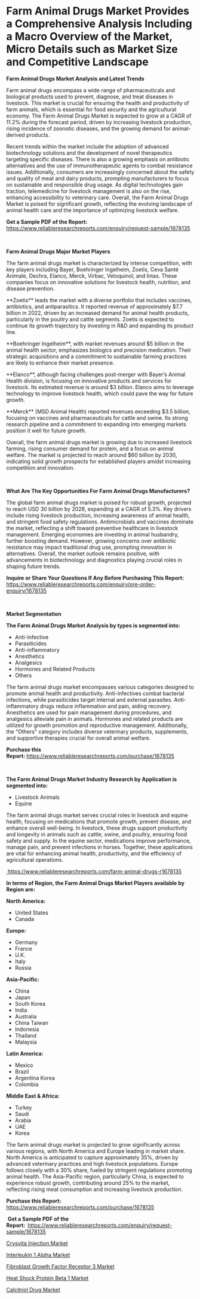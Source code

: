 <p><h1>Farm Animal Drugs Market Provides a Comprehensive Analysis Including a Macro Overview of the Market, Micro Details such as Market Size and Competitive Landscape</h1></p><p><strong>Farm Animal Drugs Market Analysis and Latest Trends</strong></p>
<p><p>Farm animal drugs encompass a wide range of pharmaceuticals and biological products used to prevent, diagnose, and treat diseases in livestock. This market is crucial for ensuring the health and productivity of farm animals, which is essential for food security and the agricultural economy. The Farm Animal Drugs Market is expected to grow at a CAGR of 11.2% during the forecast period, driven by increasing livestock production, rising incidence of zoonotic diseases, and the growing demand for animal-derived products.</p><p>Recent trends within the market include the adoption of advanced biotechnology solutions and the development of novel therapeutics targeting specific diseases. There is also a growing emphasis on antibiotic alternatives and the use of immunotherapeutic agents to combat resistance issues. Additionally, consumers are increasingly concerned about the safety and quality of meat and dairy products, prompting manufacturers to focus on sustainable and responsible drug usage. As digital technologies gain traction, telemedicine for livestock management is also on the rise, enhancing accessibility to veterinary care. Overall, the Farm Animal Drugs Market is poised for significant growth, reflecting the evolving landscape of animal health care and the importance of optimizing livestock welfare.</p></p>
<p><strong>Get a Sample PDF of the Report:&nbsp;</strong> <a href="https://www.reliableresearchreports.com/enquiry/request-sample/1678135?utm_campaign=33&utm_medium=2&utm_source=Github&utm_content=ia&utm_term=08032025&utm_id=farm-animal-drugs">https://www.reliableresearchreports.com/enquiry/request-sample/1678135</a></p>
<p>&nbsp;</p>
<p><strong>Farm Animal Drugs Major Market Players</strong></p>
<p><p>The farm animal drugs market is characterized by intense competition, with key players including Bayer, Boehringer Ingelheim, Zoetis, Ceva Santé Animale, Dechra, Elanco, Merck, Virbac, Vetoquinol, and Intas. These companies focus on innovative solutions for livestock health, nutrition, and disease prevention.</p><p>**Zoetis** leads the market with a diverse portfolio that includes vaccines, antibiotics, and antiparasitics. It reported revenue of approximately $7.7 billion in 2022, driven by an increased demand for animal health products, particularly in the poultry and cattle segments. Zoetis is expected to continue its growth trajectory by investing in R&D and expanding its product line.</p><p>**Boehringer Ingelheim**, with market revenues around $5 billion in the animal health sector, emphasizes biologics and precision medication. Their strategic acquisitions and a commitment to sustainable farming practices are likely to enhance their market presence.</p><p>**Elanco**, although facing challenges post-merger with Bayer’s Animal Health division, is focusing on innovative products and services for livestock. Its estimated revenue is around $3 billion. Elanco aims to leverage technology to improve livestock health, which could pave the way for future growth.</p><p>**Merck** (MSD Animal Health) reported revenues exceeding $3.5 billion, focusing on vaccines and pharmaceuticals for cattle and swine. Its strong research pipeline and a commitment to expanding into emerging markets position it well for future growth.</p><p>Overall, the farm animal drugs market is growing due to increased livestock farming, rising consumer demand for protein, and a focus on animal welfare. The market is projected to reach around $60 billion by 2030, indicating solid growth prospects for established players amidst increasing competition and innovation.</p></p>
<p>&nbsp;</p>
<p><strong>What Are The Key Opportunities For Farm Animal Drugs Manufacturers?</strong></p>
<p><p>The global farm animal drugs market is poised for robust growth, projected to reach USD 30 billion by 2028, expanding at a CAGR of 5.3%. Key drivers include rising livestock production, increasing awareness of animal health, and stringent food safety regulations. Antimicrobials and vaccines dominate the market, reflecting a shift toward preventive healthcare in livestock management. Emerging economies are investing in animal husbandry, further boosting demand. However, growing concerns over antibiotic resistance may impact traditional drug use, prompting innovation in alternatives. Overall, the market outlook remains positive, with advancements in biotechnology and diagnostics playing crucial roles in shaping future trends.</p></p>
<p><strong>Inquire or Share Your Questions If Any Before Purchasing This Report:</strong> <a href="https://www.reliableresearchreports.com/enquiry/pre-order-enquiry/1678135?utm_campaign=33&utm_medium=2&utm_source=Github&utm_content=ia&utm_term=08032025&utm_id=farm-animal-drugs">https://www.reliableresearchreports.com/enquiry/pre-order-enquiry/1678135</a></p>
<p>&nbsp;</p>
<p><strong>Market Segmentation</strong></p>
<p><strong>The Farm Animal Drugs Market Analysis by types is segmented into:</strong></p>
<p><ul><li>Anti-Infective</li><li>Parasiticides</li><li>Anti-inflammatory</li><li>Anesthetics</li><li>Analgesics</li><li>Hormones and Related Products</li><li>Others</li></ul></p>
<p><p>The farm animal drugs market encompasses various categories designed to promote animal health and productivity. Anti-infectives combat bacterial infections, while parasiticides target internal and external parasites. Anti-inflammatory drugs reduce inflammation and pain, aiding recovery. Anesthetics are used for pain management during procedures, and analgesics alleviate pain in animals. Hormones and related products are utilized for growth promotion and reproductive management. Additionally, the "Others" category includes diverse veterinary products, supplements, and supportive therapies crucial for overall animal welfare.</p></p>
<p><strong>Purchase this Report:&nbsp;</strong><a href="https://www.reliableresearchreports.com/purchase/1678135?utm_campaign=33&utm_medium=2&utm_source=Github&utm_content=ia&utm_term=08032025&utm_id=farm-animal-drugs">https://www.reliableresearchreports.com/purchase/1678135</a></p>
<p>&nbsp;</p>
<p><strong>The Farm Animal Drugs Market Industry Research by Application is segmented into:</strong></p>
<p><ul><li>Livestock Animals</li><li>Equine</li></ul></p>
<p><p>The farm animal drugs market serves crucial roles in livestock and equine health, focusing on medications that promote growth, prevent disease, and enhance overall well-being. In livestock, these drugs support productivity and longevity in animals such as cattle, swine, and poultry, ensuring food safety and supply. In the equine sector, medications improve performance, manage pain, and prevent infections in horses. Together, these applications are vital for enhancing animal health, productivity, and the efficiency of agricultural operations.</p></p>
<p><a href="https://www.reliableresearchreports.com/farm-animal-drugs-r1678135?utm_campaign=33&utm_medium=2&utm_source=Github&utm_content=ia&utm_term=08032025&utm_id=farm-animal-drugs">&nbsp;https://www.reliableresearchreports.com/farm-animal-drugs-r1678135</a></p>
<p><strong>In terms of Region, the Farm Animal Drugs Market Players available by Region are:</strong></p>
<p>
    <p> <strong> North America: </strong>
        <ul>
            <li>United States</li>
            <li>Canada</li>
        </ul>
        </p> 
    <p> <strong> Europe: </strong>
        <ul>
            <li>Germany</li>
            <li>France</li>
            <li>U.K.</li>
            <li>Italy</li>
            <li>Russia</li>
        </ul>
        </p> 
    <p> <strong> Asia-Pacific: </strong>
        <ul>
            <li>China</li>
            <li>Japan</li>
            <li>South Korea</li>
            <li>India</li>
            <li>Australia</li>
            <li>China Taiwan</li>
            <li>Indonesia</li>
            <li>Thailand</li>
            <li>Malaysia</li>
        </ul>
        </p> 
    <p> <strong> Latin America: </strong>
        <ul>
            <li>Mexico</li>
            <li>Brazil</li>
            <li>Argentina Korea</li>
            <li>Colombia</li>
        </ul>
        </p> 
    <p> <strong> Middle East & Africa: </strong>
        <ul>
            <li>Turkey</li>
            <li>Saudi</li>
            <li>Arabia</li>
            <li>UAE</li>
            <li>Korea</li>
        </ul>
    </p>
    </p>
<p><p>The farm animal drugs market is projected to grow significantly across various regions, with North America and Europe leading in market share. North America is anticipated to capture approximately 35%, driven by advanced veterinary practices and high livestock populations. Europe follows closely with a 30% share, fueled by stringent regulations promoting animal health. The Asia-Pacific region, particularly China, is expected to experience robust growth, contributing around 25% to the market, reflecting rising meat consumption and increasing livestock production.</p></p>
<p><strong>Purchase this Report: </strong><a href="https://www.reliableresearchreports.com/purchase/1678135?utm_campaign=33&utm_medium=2&utm_source=Github&utm_content=ia&utm_term=08032025&utm_id=farm-animal-drugs">https://www.reliableresearchreports.com/purchase/1678135</a></p>
<p>&nbsp;<strong>Get a Sample PDF of the Report:&nbsp;&nbsp;</strong><a href="https://www.reliableresearchreports.com/enquiry/request-sample/1678135?utm_campaign=33&utm_medium=2&utm_source=Github&utm_content=ia&utm_term=08032025&utm_id=farm-animal-drugs">https://www.reliableresearchreports.com/enquiry/request-sample/1678135</a></p>
<p><strong></strong></p>
<p><p><a href="https://github.com/danzopachllq/Market-Research-Report-List-1/blob/main/crysvita-injection-market.md?utm_campaign=33&utm_medium=2&utm_source=Github&utm_content=ia&utm_term=08032025&utm_id=farm-animal-drugs">Crysvita Injection Market</a></p><p><a href="https://github.com/catlowdarcys/Market-Research-Report-List-1/blob/main/interleukin-1-alpha-market.md?utm_campaign=33&utm_medium=2&utm_source=Github&utm_content=ia&utm_term=08032025&utm_id=farm-animal-drugs">Interleukin 1 Alpha Market</a></p><p><a href="https://github.com/fabinbuddygc/Market-Research-Report-List-1/blob/main/fibroblast-growth-factor-receptor-3-market.md?utm_campaign=33&utm_medium=2&utm_source=Github&utm_content=ia&utm_term=08032025&utm_id=farm-animal-drugs">Fibroblast Growth Factor Receptor 3 Market</a></p><p><a href="https://github.com/ridchycarlas/Market-Research-Report-List-1/blob/main/heat-shock-protein-beta-1-market.md?utm_campaign=33&utm_medium=2&utm_source=Github&utm_content=ia&utm_term=08032025&utm_id=farm-animal-drugs">Heat Shock Protein Beta 1 Market</a></p><p><a href="https://github.com/hadshpinay/Market-Research-Report-List-1/blob/main/calcitriol-drug-market.md?utm_campaign=33&utm_medium=2&utm_source=Github&utm_content=ia&utm_term=08032025&utm_id=farm-animal-drugs">Calcitriol Drug Market</a></p></p>